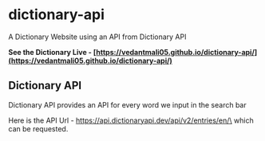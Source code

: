 # dictionary-api
A Dictionary Website using an API from Dictionary API

**See the Dictionary Live - [https://vedantmali05.github.io/dictionary-api/](https://vedantmali05.github.io/dictionary-api/)**

## Dictionary API

Dictionary API provides an API for every word we input in the search bar

Here is the API Url - https://api.dictionaryapi.dev/api/v2/entries/en/\<word> which can be requested.